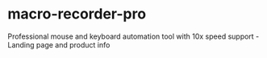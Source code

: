 # macro-recorder-pro
Professional mouse and keyboard automation tool with 10x speed support - Landing page and product info
